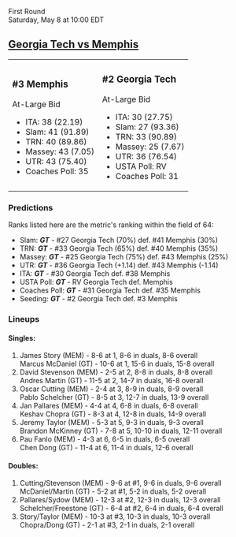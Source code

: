 First Round  
Saturday, May 8 at 10:00 EDT
## [Georgia Tech vs Memphis](https://www.ncaa.com/game/5833387) 

<table><tr><td>  

### #3 Memphis  

At-Large Bid  
- ITA: 38 (22.19)  
- Slam: 41 (91.89)  
- TRN: 40 (89.86)  
- Massey: 43 (7.05)  
- UTR: 43 (75.40)  
- Coaches Poll: 35  

</td><td>  

### #2 Georgia Tech  

At-Large Bid  
- ITA: 30 (27.75)  
- Slam: 27 (93.36)  
- TRN: 33 (90.89)  
- Massey: 25 (7.67)  
- UTR: 36 (76.54)  
- USTA Poll: RV  
- Coaches Poll: 31  

</td></tr></table>  

 ### Predictions  

Ranks listed here are the metric's ranking within the field of 64:  
- Slam: ***GT*** - #27 Georgia Tech (70%) def. #41 Memphis (30%)  
- TRN: ***GT*** - #33 Georgia Tech (65%) def. #40 Memphis (35%)  
- Massey: ***GT*** - #25 Georgia Tech (75%) def. #43 Memphis (25%)  
- UTR: ***GT*** - #36 Georgia Tech (+1.14) def. #43 Memphis (-1.14)  
- ITA: ***GT*** - #30 Georgia Tech def. #38 Memphis  
- USTA Poll: ***GT*** - RV Georgia Tech def. Memphis  
- Coaches Poll: ***GT*** - #31 Georgia Tech def. #35 Memphis  
- Seeding: ***GT*** - #2 Georgia Tech def. #3 Memphis  

 ### Lineups  

 #### Singles:  
1. James Story (MEM) - 8-6 at 1, 8-6 in duals, 8-6 overall  
  Marcus McDaniel (GT) - 10-6 at 1, 15-6 in duals, 15-8 overall
2. David Stevenson (MEM) - 2-5 at 2, 8-8 in duals, 8-8 overall  
  Andres Martin (GT) - 11-5 at 2, 14-7 in duals, 16-8 overall
3. Oscar Cutting (MEM) - 2-4 at 3, 8-9 in duals, 8-9 overall  
  Pablo Schelcher (GT) - 8-5 at 3, 12-7 in duals, 13-9 overall
4. Jan Pallares (MEM) - 4-4 at 4, 6-8 in duals, 6-8 overall  
  Keshav Chopra (GT) - 8-3 at 4, 12-8 in duals, 14-9 overall
5. Jeremy Taylor (MEM) - 5-3 at 5, 9-3 in duals, 9-3 overall  
  Brandon McKinney (GT) - 7-8 at 5, 10-10 in duals, 12-11 overall
6. Pau Fanlo (MEM) - 4-3 at 6, 6-5 in duals, 6-5 overall  
  Chen Dong (GT) - 11-4 at 6, 11-4 in duals, 12-6 overall

 #### Doubles:  
1. Cutting/Stevenson (MEM) - 9-6 at #1, 9-6 in duals, 9-6 overall  
  McDaniel/Martin (GT) - 5-2 at #1, 5-2 in duals, 5-2 overall
2. Pallares/Sydow (MEM) - 12-3 at #2, 12-3 in duals, 12-3 overall  
  Schelcher/Freestone (GT) - 6-4 at #2, 6-4 in duals, 6-4 overall
3. Story/Taylor (MEM) - 10-3 at #3, 10-3 in duals, 10-3 overall  
  Chopra/Dong (GT) - 2-1 at #3, 2-1 in duals, 2-1 overall